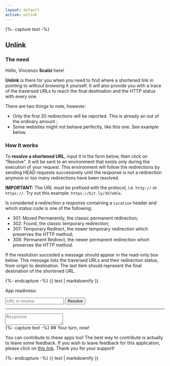 ```yaml
---
layout: default
active: unlink
---
```


<div class="card">
{%- capture text -%}

## Unlink
### The need

Hello, Vincenzo **Scalzi** here!

**Unlink** is there for you when you need to find where a shortened link in pointing to without browsing it yourself. It
will also provide you with a trace of the traversed URLs to reach the final destination and the HTTP status with every
one.

There are two things to note, however:

- Only the first 20 redirections will be reported. This is already an out of the ordinary amount ;
- Some websites might not behave perfectly, like this one. See example below.

### How it works

To **resolve a shortened URL**, input it in the form below, then click on "Resolve". It will be sent to an environment
that exists only during the execution of your request. This environment will follow the redirections by sending HEAD
requests successively until the response is not a redirection anymore or too many redirections have been resolved.

**IMPORTANT:** The URL must be prefixed with the protocol, i.e. `http://` or `https://`. Try out this example:
`https://bit.ly/3h7oOCe`.

Is considered a redirection a response containing a `Location` header and which status code is one of the following:

- 301: Moved Permanently, the classic permanent redirection;
- 302: Found, the classic temporary redirection;
- 307: Temporary Redirect, the newer temporary redirection which preserves the HTTP method;
- 308: Permanent Redirect, the newer permanent redirection which preserves the HTTP method.

If the resolution succeded a message should appear in the read-only box below. This message lists the traversed URLs and
their redirection status, from origin to destination. The last item should represent the final destination of the
shortened URL.

{%- endcapture -%}
{{ text | markdownify }}
</div>

<div class="card">
    <p>
        App readiness: <span class="indicator" id="readiness"></span>
    </p>
    <form id="form" action="#">
        <input id="url" type="text" name="url" placeholder="URL to resolve" required>
        <input id="action-send" type="button" value="Resolve">
    </form>
    <hr>
    <textarea id="response" placeholder="Response" readonly></textarea>
</div>

<div class="card">
{%- capture text -%}
## Your turn, now!

You can contribute to these apps too! The best way to contribute is actually to leave some feedback. If you wish to
leave feedback for this application, please click on [this link](https://apps.vcz.fr/feedback/?appid=jM85ke3GcMUb).
Thank you for your support!

{%- endcapture -%}
{{ text | markdownify }}
</div>

<script async defer src="script.js"></script>